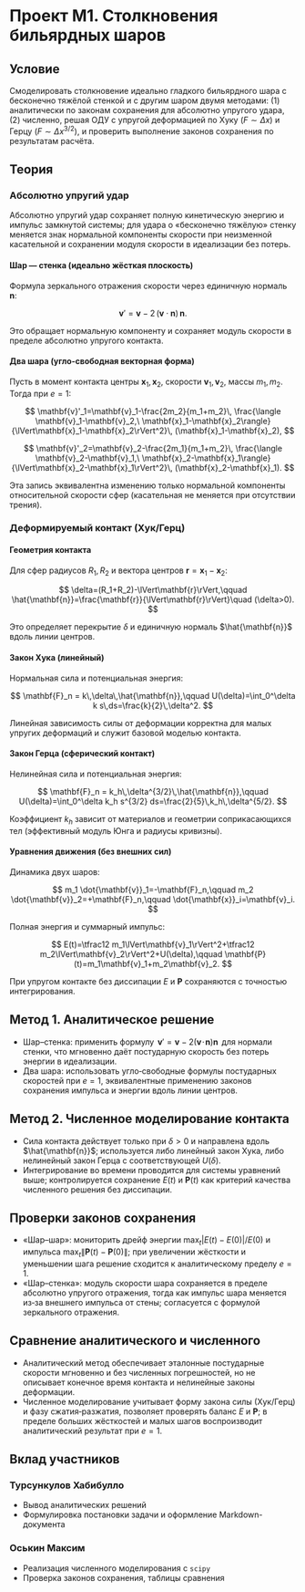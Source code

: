 # Проект М1. Столкновения бильярдных шаров

## Условие
Смоделировать столкновение идеально гладкого бильярдного шара с бесконечно тяжёлой стенкой и с другим шаром двумя методами: (1) аналитически по законам сохранения для абсолютно упругого удара, (2) численно, решая ОДУ с упругой деформацией по Хуку ($F \sim \Delta x$) и Герцу ($F \sim \Delta x^{3/2}$), и проверить выполнение законов сохранения по результатам расчёта.

## Теория

### Абсолютно упругий удар
Абсолютно упругий удар сохраняет полную кинетическую энергию и импульс замкнутой системы; для удара о «бесконечно тяжёлую» стенку меняется знак нормальной компоненты скорости при неизменной касательной и сохранении модуля скорости в идеализации без потерь.

#### Шар — стенка (идеально жёсткая плоскость)
Формула зеркального отражения скорости через единичную нормаль $\mathbf{n}$:

$$
\mathbf{v}'=\mathbf{v}-2\,(\mathbf{v}\cdot \mathbf{n})\,\mathbf{n}.
$$

Это обращает нормальную компоненту и сохраняет модуль скорости в пределе абсолютно упругого контакта.

#### Два шара (угло‑свободная векторная форма)
Пусть в момент контакта центры $\mathbf{x}_1,\mathbf{x}_2$, скорости $\mathbf{v}_1,\mathbf{v}_2$, массы $m_1,m_2$. Тогда при $e=1$:

$$
\mathbf{v}'_1=\mathbf{v}_1-\frac{2m_2}{m_1+m_2}\,
\frac{\langle \mathbf{v}_1-\mathbf{v}_2,\ \mathbf{x}_1-\mathbf{x}_2\rangle}{\lVert\mathbf{x}_1-\mathbf{x}_2\rVert^2}\,
(\mathbf{x}_1-\mathbf{x}_2),
$$

$$
\mathbf{v}'_2=\mathbf{v}_2-\frac{2m_1}{m_1+m_2}\,
\frac{\langle \mathbf{v}_2-\mathbf{v}_1,\ \mathbf{x}_2-\mathbf{x}_1\rangle}{\lVert\mathbf{x}_2-\mathbf{x}_1\rVert^2}\,
(\mathbf{x}_2-\mathbf{x}_1).
$$

Эта запись эквивалентна изменению только нормальной компоненты относительной скорости сфер (касательная не меняется при отсутствии трения).

### Деформируемый контакт (Хук/Герц)

#### Геометрия контакта
Для сфер радиусов $R_1,R_2$ и вектора центров $\mathbf{r}=\mathbf{x}_1-\mathbf{x}_2$:

$$
\delta=(R_1+R_2)-\lVert\mathbf{r}\rVert,\qquad
\hat{\mathbf{n}}=\frac{\mathbf{r}}{\lVert\mathbf{r}\rVert}\quad (\delta>0).
$$

Это определяет перекрытие $\delta$ и единичную нормаль $\hat{\mathbf{n}}$ вдоль линии центров.

#### Закон Хука (линейный)
Нормальная сила и потенциальная энергия:

$$
\mathbf{F}_n = k\,\delta\,\hat{\mathbf{n}},\qquad
U(\delta)=\int_0^\delta k s\,ds=\frac{k}{2}\,\delta^2.
$$

Линейная зависимость силы от деформации корректна для малых упругих деформаций и служит базовой моделью контакта.

#### Закон Герца (сферический контакт)
Нелинейная сила и потенциальная энергия:

$$
\mathbf{F}_n = k_h\,\delta^{3/2}\,\hat{\mathbf{n}},\qquad
U(\delta)=\int_0^\delta k_h s^{3/2} ds=\frac{2}{5}\,k_h\,\delta^{5/2}.
$$

Коэффициент $k_h$ зависит от материалов и геометрии соприкасающихся тел (эффективный модуль Юнга и радиусы кривизны).

#### Уравнения движения (без внешних сил)
Динамика двух шаров:

$$
m_1 \dot{\mathbf{v}}_1=-\mathbf{F}_n,\qquad
m_2 \dot{\mathbf{v}}_2=+\mathbf{F}_n,\qquad
\dot{\mathbf{x}}_i=\mathbf{v}_i.
$$

Полная энергия и суммарный импульс:

$$
E(t)=\tfrac12 m_1\lVert\mathbf{v}_1\rVert^2+\tfrac12 m_2\lVert\mathbf{v}_2\rVert^2+U(\delta),\qquad
\mathbf{P}(t)=m_1\mathbf{v}_1+m_2\mathbf{v}_2.
$$

При упругом контакте без диссипации $E$ и $\mathbf{P}$ сохраняются с точностью интегрирования.

## Метод 1. Аналитическое решение
- Шар–стенка: применить формулу $\,\mathbf{v}'=\mathbf{v}-2(\mathbf{v}\!\cdot\!\mathbf{n})\mathbf{n}\,$ для нормали стенки, что мгновенно даёт постударную скорость без потерь энергии в идеализации.
- Два шара: использовать угло‑свободные формулы постударных скоростей при $e=1$, эквивалентные применению законов сохранения импульса и энергии вдоль линии центров.

## Метод 2. Численное моделирование контакта
- Сила контакта действует только при $\delta>0$ и направлена вдоль $\hat{\mathbf{n}}$; используется либо линейный закон Хука, либо нелинейный закон Герца с соответствующей $U(\delta)$.
- Интегрирование во времени проводится для системы уравнений выше; контролируется сохранение $E(t)$ и $\mathbf{P}(t)$ как критерий качества численного решения без диссипации.

## Проверки законов сохранения
- «Шар–шар»: мониторить дрейф энергии $\max_t |E(t)-E(0)|/E(0)$ и импульса $\max_t \lVert\mathbf{P}(t)-\mathbf{P}(0)\rVert$; при увеличении жёсткости и уменьшении шага решение сходится к аналитическому пределу $e=1$.
- «Шар–стенка»: модуль скорости шара сохраняется в пределе абсолютно упругого отражения, тогда как импульс шара меняется из‑за внешнего импульса от стены; согласуется с формулой зеркального отражения.

## Сравнение аналитического и численного
- Аналитический метод обеспечивает эталонные постударные скорости мгновенно и без численных погрешностей, но не описывает конечное время контакта и нелинейные законы деформации.
- Численное моделирование учитывает форму закона силы (Хук/Герц) и фазу сжатия‑разжатия, позволяет проверять баланс $E$ и $\mathbf{P}$; в пределе больших жёсткостей и малых шагов воспроизводит аналитический результат при $e=1$.

## Вклад участников

### Турсункулов Хабибулло

- Вывод аналитических решений
- Формулировка постановки задачи и оформление Markdown-документа

### Оськин Максим

- Реализация численного моделирования с `scipy`
- Проверка законов сохранения, таблицы сравнения
